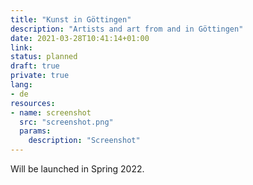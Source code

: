 ```yaml
---
title: "Kunst in Göttingen"
description: "Artists and art from and in Göttingen"
date: 2021-03-28T10:41:14+01:00
link:
status: planned
draft: true
private: true
lang:
- de
resources:
- name: screenshot
  src: "screenshot.png"
  params:
    description: "Screenshot"
---
```

Will be launched in Spring 2022.
